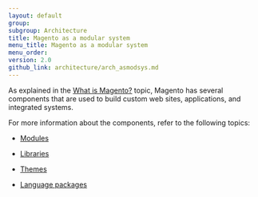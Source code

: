 ```yaml
---
layout: default
group:
subgroup: Architecture
title: Magento as a modular system
menu_title: Magento as a modular system
menu_order:
version: 2.0
github_link: architecture/arch_asmodsys.md
---
```


As explained in the <a href="{{page.baseurl}}architecture/arch_whatis.html">What is Magento?</a> topic, Magento has several components that are used to build custom web sites, applications, and integrated systems.

For more information about the components, refer to the following topics:

* <a href="{{page.baseurl}}architecture/archi_perspectives/components/modules/mod_intro.html">Modules</a>

* <a href="{{page.baseurl}}architecture/arch_libraries.html">Libraries</a>

* <a href="{{page.baseurl}}architecture/arch_themes.html">Themes</a>

* <a href="{{page.baseurl}}architecture/arch_translations.html">Language packages</a>
